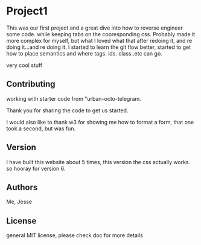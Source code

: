 # Project1


This was our first project and a great dive into how to reverse engineer some code. while keeping tabs on the cooresponding css. Probably made it more complex
for myself, but what I loved what that after redoing it, and re doing it...and re doing it. I started to learn the git flow better, started to get how to place semantics and where tags. ids. class..etc can go.

very cool stuff



## Contributing
working with starter code from "urban-octo-telegram.

Thank you for sharing the code to get us started.

I would also like to thank w3 for showing me how to format a form, that one took a second, but was fun.

## Version

I have built this website about 5 times, this version the css actually works. so hooray for version 6.


## Authors

 Me, Jesse

## License

general MIT license, please check doc for more details


